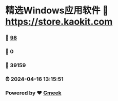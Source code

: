 # 精选Windows应用软件 :link: https://store.kaokit.com 
### :page_facing_up: [98](https://store.kaokit.com/tag.html) 
### :speech_balloon: 0 
### :hibiscus: 39159 
### :alarm_clock: 2024-04-16 13:15:51 
### Powered by :heart: [Gmeek](https://github.com/Meekdai/Gmeek)
